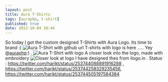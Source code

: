 ```yaml
---
layout: post
title: Aura T-Shirts
tags: [auraphp, t-shirt]
published: true
date: 2012-10-04 10:44
---
```

So today I got the custom designed T-Shirts with Aura Logo. Its time to brand :)  ![Aura T-Shirt with github url](https://pbs.twimg.com/media/A4V654qCAAEudRT.jpg "Aura T-Shirt with github url")  T-shirts with logo is here ..... Yey @[auraphp](https://twitter.com/auraphp):) .  ![Aura T-Shirt with logo](https://pbs.twimg.com/media/A4V7Dv3CUAAIp8U.jpg "Aura T-Shirt with logo")  A closer look into the logo, made with embroidery  ![Closer look at logo](https://pbs.twimg.com/media/A4V7SHhCYAAt6x-.jpg "Closer look at logo")  I have designed thes from ilogo.in .  Status : https://twitter.com/harikt/status/253744088891916288 , https://twitter.com/harikt/status/253744258329235456, https://twitter.com/harikt/status/253744505197584384   

